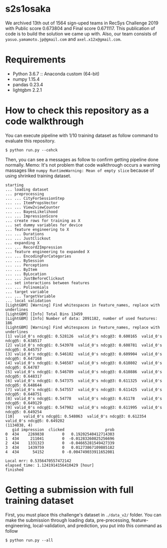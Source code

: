 # s2s1osaka
We archived 13th out of 1564 sign-uped teams in RecSys Challenge 2019 with Public score 0.673804 and Final score 0.671117. This publication of code is to build the solution we came up with. Also, our team consists of `yasuo.yamamoto.jp@gmail.com` and `axel.x12x@gmail.com`.  

# Requirements
- Python 3.6.7 :: Anaconda custom (64-bit)
- numpy 1.15.4
- pandas 0.23.4
- lightgbm 2.2.1


# How to check this repository as a code walkthrough
You can execute pipeline with 1/10 training dataset as follow command to evaluate this repository.  
```
$ python run.py --cehck
```
Then, you can see a messages as follow to confirm getting pipeline done normally.
Memo: It's not problem that code walkthrough occurs a warning massages like `numpy RuntimeWarning: Mean of empty slice` because of using shrinked training dataset.    
```
starting
... loading dataset
... preprocessing
... ... CityForSessionStep
... ... ItemPropsVector
... ... View2viewCounter
... ... BayesLikelihood
... ... ImpressionScore
... create rows for training as X
... set dummy variables for device
... feature engineering to X
... ... Durations
... ... JustClickout
... expanding X
... ... Record2Impression
... feature engineering to expanded X
... ... EncodingForCategories
... ... BySession
... ... Perceptions
... ... ByItem
... ... ByLocation
... ... JustBeforeClickout
... set interactions between features
... ... Polinomials
... target variable
... ... TargetVariable
... local validation
[LightGBM] [Warning] Find whitespaces in feature_names, replace with underlines
[LightGBM] [Info] Total Bins 13459
[LightGBM] [Info] Number of data: 2091182, number of used features: 186
[LightGBM] [Warning] Find whitespaces in feature_names, replace with underlines
[1]	valid_0's ndcg@1: 0.528126	valid_0's ndcg@3: 0.600165	valid_0's ndcg@5: 0.638517
[2]	valid_0's ndcg@1: 0.543978	valid_0's ndcg@3: 0.608781	valid_0's ndcg@5: 0.645757
[3]	valid_0's ndcg@1: 0.546102	valid_0's ndcg@3: 0.609904	valid_0's ndcg@5: 0.647168
[4]	valid_0's ndcg@1: 0.546587	valid_0's ndcg@3: 0.610802	valid_0's ndcg@5: 0.64787
[5]	valid_0's ndcg@1: 0.546789	valid_0's ndcg@3: 0.610886	valid_0's ndcg@5: 0.648317
[6]	valid_0's ndcg@1: 0.547375	valid_0's ndcg@3: 0.611325	valid_0's ndcg@5: 0.648644
[7]	valid_0's ndcg@1: 0.547557	valid_0's ndcg@3: 0.611425	valid_0's ndcg@5: 0.648751
[8]	valid_0's ndcg@1: 0.54778	valid_0's ndcg@3: 0.61178	valid_0's ndcg@5: 0.649129
[9]	valid_0's ndcg@1: 0.547982	valid_0's ndcg@3: 0.611995	valid_0's ndcg@5: 0.649254
[10]	valid_0's ndcg@1: 0.548063	valid_0's ndcg@3: 0.612354	valid_0's ndcg@5: 0.649202
(1134038, 4)
   gid impression  clicked                  prob
0  434    2269838        0   0.19202540412714303
1  434     211041        0  -0.01283260825256696
2  434    1331323        0  -0.04665281549427339
3  434    1439759        0   0.01273867109885182
4  434      54152        0 -0.004749033911652081

Local mrr: 0.5356470557472142
elapsed_time: 1.1241914156410429 [hour]
finished
```

# Getting a submission with full training dataset
First, you must place this challenge's dataset in `./data_v2/` folder.
You can make the submission through loading data, pre-precessing, feature-engineering, local-validation, and prediction, you put into this command as follow 
```
$ python run.py --all 
```   

